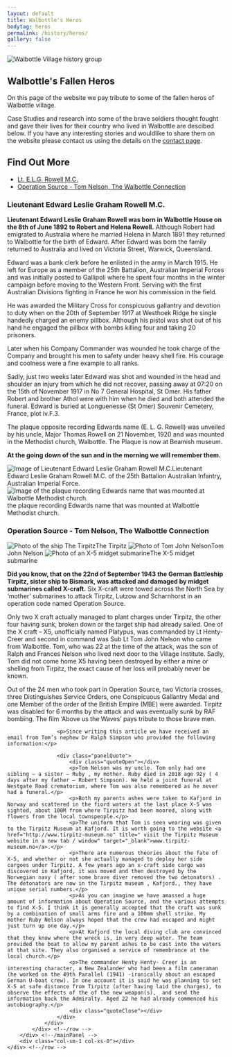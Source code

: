 ```yaml
---
layout: default
title: Walbottle's Heros
bodytag: heros
permalink: /history/heros/
gallery: false
---
```

<div class="container-fluid">
	<div class="row">
		<div class="mastImg">
			<img src="/assets/images/masthead-heros.jpg" class="img-responsive" alt="Walbottle Village history group"/>
		</div>
	</div>
</div>

<div class="container-fluid historyBG"> <!-- container-fluid -->
	<div class="row"> <!-- row -->
		<div class="col-sm-1 col-xs-0"></div>
		<div class="col-sm-10 col-xs-12 mainPanel">
			<div class="row">
				<div class="col-lg-9 col-md-8 col-xs-12 historyIntro">
					<h2>Walbottle's Fallen Heros</h2>
					<p>On this page of the website we pay tribute to some of the fallen heros of Walbottle village.</p>
					<p>Case Studies and research into some of the brave soldiers thought fought and gave their lives for their country who lived in Walbottle are descibed below. If you have any interesting stories and wouldlike to share them on the website please contact us using the details on the <a href="contact.html" title="visit the contact page" taget="_self">contact page</a>.</p>
				</div>
				<div class="col-lg-3 col-md-4 col-xs-12">
					<h2>Find Out More</h2>
					<ul>
						<li><a href="#ELGRowell" title="about Lieutenant Edward Leslie Graham Rowell" target="_self" class="h-festival" accessKey="7"><span class="glyphicon glyphicon-triangle-right"></span> Lt. E.L.G. Rowell M.C.</a></li>
						<li><a href="#OperationSource" title="Walbottle Voices" target="_self" class="h-voices" accessKey="8"><span class="glyphicon glyphicon-triangle-right"></span> Operation Source - Tom Nelson, The Walbottle Connection</a></li>
					</ul>
				</div>
			</div> <!-- row -->
			<div id="ELGRowell" class="row">
				<div class="col-xs-12 line">
					<h3>Lieutenant Edward Leslie Graham Rowell M.C.</h3>
				</div>
				<div class="col-lg-9 col-md-8 col-xs-12">
					<p><strong>Lieutenant Edward Leslie Graham Rowell was born in Walbottle House on the 8th of June 1892 to Robert and Helena Rowell.</strong> Although Robert had emigrated to Australia where he married Helena in March 1891 they returned to Walbottle for the birth of Edward. After Edward was born the family returned to Australia and lived on Victoria Street, Warwick, Queensland.</p>
					<p>Edward was a bank clerk before he enlisted in the army in March 1915. He left for Europe as a member of the 25th Battalion, Australian Imperial Forces and was initially posted to Gallipoli where he spent four months in the winter campaign before moving to the Western Front. Serving with the first Australian Divisions fighting in France he won his commission in the field.</p>
					<p>He was awarded the Military Cross for conspicuous gallantry and devotion to duty when on the 20th of September 1917 at Westhoek Ridge he single handedly charged an enemy pillbox. Although his pistol was shot out of his hand he engaged the pillbox with bombs killing four and taking 20 prisoners.</p>
					<p>Later when his Company Commander was wounded he took charge of the Company and brought his men to safety under heavy shell fire. His courage and coolness were a fine example to all ranks.</p>
					<p>Sadly, just two weeks later Edward was shot and wounded in the head and shoulder an injury from which he did not recover, passing away at 07:20 on the 15th of November 1917 in No 7 General Hospital, St Omer. His father Robert and brother Athol were with him when he died and both attended the funeral. Edward is buried at Longuenesse (St Omer) Souvenir Cemetery, France, plot iv.F.3.</p>
					<p>The plaque opposite recording Edwards name (E. L. G. Rowell) was unveiled by his uncle, Major Thomas Rowell on 21 November, 1920 and was mounted in the Methodist church, Walbottle. The Plaque is now at Beamish museum.</p>
					<p><strong>At the going down of the sun and in the morning we will remember them.</strong></p>
				</div>
				<div class="col-lg-3 col-md-4 col-xs-12">
					<img src="/assets/images/Edward-Rowell.jpg" alt="Image of Lieutenant Edward Leslie Graham Rowell M.C." class="img-responsive"><caption>Lieutenant Edward Leslie Graham Rowell M.C. of the 25th Battalion Australian Infantry, Australian Imperial Force.</caption>
					<img src="/assets/images/plaque.jpg" alt="Image of the plaque recording Edwards name that was mounted at Walbottle Methodist church." class="img-responsive"><caption>the plaque recording Edwards name that was mounted at Walbottle Methodist church.</caption>
				</div>
			</div> <!-- row -->			
			<div id="OperationSource" class="row">
				<div class="col-xs-12 line">
					<h3>Operation Source - Tom Nelson, The Walbottle Connection</h3>
				</div>
				<div class="col-lg-3 col-md-4 col-xs-12">
					<img src="/assets/images/tirpitz.jpg" alt="Photo of the ship The Tirpitz" class="img-responsive"><caption>The Tirpitz</caption>
					<img src="/assets/images/Tom-John-Nelson.jpg" alt="Photo of Tom John Nelson" class="img-responsive"><caption>Tom John Nelson</caption>
					<img src="/assets/images/X-5.jpg" alt="Photo of an X-5 midget submarine" class="img-responsive"><caption>The X-5 midget submarine</caption>
				</div>
				<div class="col-md-9 col-md-8 col-xs-12">
					<p><strong>Did you know, that on the 22nd of September 1943 the German Battleship Tirpitz, sister ship to Bismark, was attacked and damaged by midget submarines called X-craft.</strong> Six X-craft were towed across the North Sea by ‘mother’ submarines to attack Tirpitz, Lutzow and Scharnhorst in an operation code named Operation Source.</p>
					<p>Only two X craft actually managed to plant charges under Tirpitz, the other four having sunk, broken down or the target ship had already sailed. One of the X craft – X5, unofficially named Platypus, was commanded by Lt Henty-Creer and second in command was Sub Lt Tom John Nelson who came from Walbottle. Tom, who was 22 at the time of the attack, was the son of Ralph and Frances Nelson who lived next door to the Village Institute. Sadly, Tom did not come home X5 having been destroyed by either a mine or shelling from Tirpitz, the exact cause of her loss will probably never be known.</p>
					<p>Out of the 24 men who took part in Operation Source, two Victoria crosses, three Distinguishes Service Orders, one Conspicuous Gallantry Medal and one Member of the order of the British Empire (MBE) were awarded. Tirpitz was disabled for 6 months by the attack and was eventually sunk by RAF bombing. The film ‘Above us the Waves’ pays tribute to those brave men.</p>

  					<p>Since writing this article we have received an email from Tom’s nephew Dr Ralph Simpson who provided the following information:</p>

 					<div class="panelQuote">
						<div class="quoteOpen"></div>
						<p>Tom Nelson was my uncle. Tom only had one sibling – a sister – Ruby , my mother. Ruby died in 2018 age 92y ( 4 days after my father – Robert Simpson). We held a joint funeral at Westgate Road crematorium, where Tom was also remembered as he never had a funeral.</p>
						<p>Both my parents ashes were taken to Kafjord in Norway and scattered in the fiord waters at the last place X-5 was sighted, about 100M from where Tirpitz had been moored, along with flowers from the local townspeople.</p>
						<p>The uniform that Tom is seen wearing was given to the Tirpitz Museum at Kafjord. It is worth going to the website <a href="http://www.tirpitz-museum.no" title=" visit the Tirpitz Museum website in a new tab / window" target="_blank">www.tirpitz-museum.no</a>.</p>
						<p>There are numerous theories about the fate of X-5, and whether or not she actually managed to deploy her side cargoes under Tirpitz. A few years ago an x-craft side cargo was discovered in Kafjord, it was moved and then destroyed by the Norwegian navy ( after some brave diver removed the two detonators) . The detonators are now in the Tirpitz museum , Kafjord., they have unique serial numbers.</p>
						<p>As you can imagine we have amassed a huge amount of information about Operation Source, and the various attempts to find X-5. I think it is generally accepted that the craft was sunk by a combination of small arms fire and a 100mm shell strike. My mother Ruby Nelson always hoped that the crew had escaped and might just turn up one day.</p>
						<p>At Kafjord the local diving club are convinced that they know where the wreck is, in very deep water. The team provided the boat to allow my parent ashes to be cast into the waters at that site. They also organised a service of remembrance at the local church.</p>
						<p>The commander Henty Henty- Creer is an interesting character, a New Zealander who had been a film cameraman (he worked on the 49th Parallel (1941) -ironically about an escaped German U-boat crew). In one account it is said he was planning to set X-5 at safe distance from Tirpitz (after having laid the charges), to observe the effects of the of the new weapon(s),  and send the information back the Admiralty. Aged 22 he had already commenced his autobiography.</p>
						<div class="quoteClose"></div>
					</div>
				</div>
			</div> <!--/row -->
		</div> <!--/mainPanel -->
		<div class="col-sm-1 col-xs-0"></div>
	</div> <!--/row -->
</div> <!--/container-fluid -->
